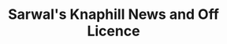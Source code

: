 ---
title: "Sarwal's Knaphill News and Off Licence"
url: /knaphill-woking/sarwals-knaphill-news-and-off-licence/
shop: Zeitungen
---